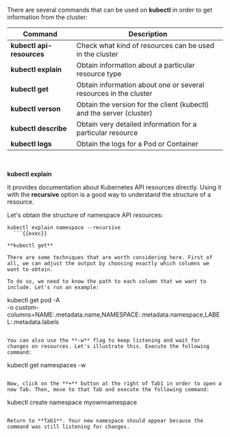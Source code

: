 There are several commands that can be used on **kubectl** in order to get information from the cluster:

| Command                       | Description                                                           |
| ----------------------------- | --------------------------------------------------------------------- |
| **kubectl api-resources**     | Check what kind of resources can be used in the cluster               |
| **kubectl explain**           | Obtain information about a particular resource type                   |
| **kubectl get**               | Obtain information about one or several resources in the cluster      |
| **kubectl verson**            | Obtain the version for the client (kubectl) and the server (cluster)  |
| **kubectl describe**          | Obtain very detailed information for a particular resource            |
| **kubectl logs**              | Obtain the logs for a Pod or Container                                |

<br>

**kubectl explain**

It provides documentation about Kubernetes API resources directly. Using it with the **recursive** option is a good way to understand the structure of a resource.

Let's obtain the structure of namespace API resources:

```
kubectl explain namespace --recursive
  ```{{exec}}

**kubectl get**

There are some techniques that are worth considering here. First of all, we can adjust the output by choosing exactly which columns we want to obtain. 

To do so, we need to know the path to each column that we want to include. Let's run an example:

```
kubectl get pod -A \
-o custom-columns=NAME:.metadata.name,NAMESPACE:.metadata.namespace,LABEL:.metadata.labels
  ```{{exec}}

You can also use the **-w** flag to keep listening and wait for changes on resources. Let's illustrate this. Execute the following command:

```
kubectl get namespaces -w
```{{exec}}

Now, click on the **+** button at the right of Tab1 in order to open a new Tab. Then, move to that Tab and execute the following command:

```
kubectl create namespace myownnamespace
```{{exec}}

Return to **Tab1**. Your new namespace should appear because the command was still listening for changes.






